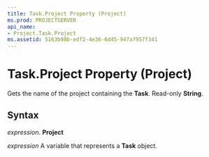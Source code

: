 ```yaml
---
title: Task.Project Property (Project)
ms.prod: PROJECTSERVER
api_name:
- Project.Task.Project
ms.assetid: 5163b98b-edf2-4e36-6d45-947a7957f341
---
```



# Task.Project Property (Project)

Gets the name of the project containing the  **Task**. Read-only **String**.


## Syntax

 _expression_. **Project**

 _expression_ A variable that represents a **Task** object.


